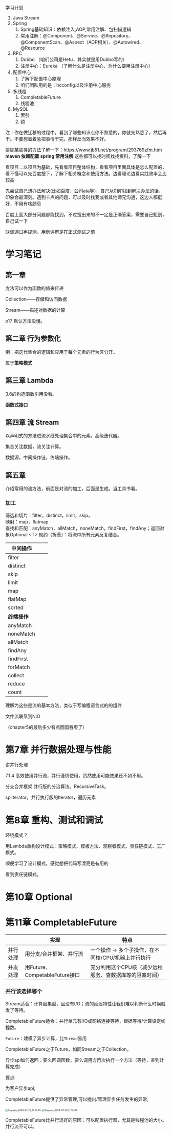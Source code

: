 学习计划

1. Java Stream
2. Spring
    1. Spring基础知识：依赖注入,AOP,常用注解、包扫描逻辑
    2. 常用注解：@Component、@Service、@Repository、@ComponentScan、@Aspect（AOP相关）、@Autowired、@Resource
3. RPC
    1. Dubbo （咱们公司是Hetu，其实就是用Dubbo写的）
    2. 注册中心：Eureka （了解什么是注册中心、为什么要用注册中心）
4. 配置中心
    1. 了解下配置中心原理
    2. 咱们团队用的是：hcconfig以及注册中心服务
5. 多线程
    1. CompletableFuture
    2. 线程池
6. MySQL
    1. 索引
    2. 锁



注：你在做迁移的过程中，看到了哪些知识点你不熟悉的，你就先熟悉了，然后再干。不要想着着急把事情干完，那样反而效果不好。



排除某些类的方法了解一下：https://www.jb51.net/program/293769zfm.htm
**maven 依赖配置**
**spring 常用注解**
这些都可以找时间找找资料，了解一下

看项目：以项目为基础，先看看项目整体结构，看看项目里面具体是怎么配置的，看不懂可以先百度搜下，了解下相关概念和使用方法。边看理论边看实践效率会比较高

先尝试自己想办法解决(比如百度，~~公司ata等~~)，自己从0到1找到解决办法的话，印象会最深刻。遇到卡点的问题，可以及时找我或者其他师兄沟通，这边人都挺好，不用有啥顾忌

百度上面大部分问题都能找到，不过搜出来的不一定是正确答案，需要自己甄别，自己试一下



联调通过再提测，用例评审是在正式测试之前



# 学习笔记

## 第一章

方法可以作为函数的值来传递

Collection——存储和访问数据

Stream——描述对数据的计算

p17 默认方法没懂。

## 第二章 **行为参数化**

例：把迭代集合的逻辑和应用于每个元素的行为区分开。

属于**策略模式**

## 第三章 Lambda

3.6的构造函数引用没看。

**函数式接口**

## 第四章 流 Stream

以声明式的方法进流水线处理集合中的元素。高级迭代器。

集合关注数据，流关注计算。

数据源，中间操作链，终端操作。

## 第五章 
介绍常用的流方法，前面是对流的加工，后面是生成。当工具书看。

### 加工
筛选和切片：filter，distinct，limit，skip，</br>
映射：map，flatmap</br>
查找和匹配：anyMatch，allMatch，noneMatch，findFirst，findAny；返回对象Optional \<T>
规约（折叠）：将流中所有元素反复结合。

| 中间操作 |      |      |
| --------- | ---- | ---- |
| filter    |      |      |
| distinct  |      |      |
| skip      |      |      |
| limit     |      |      |
| map       |      |      |
| flatMap   |      |      |
| sorted    |      |      |
| **终端操作** |      |      |
| anyMatch |      |      |
| noneMatch |      |      |
| allMatch  |      |      |
| findAny   |      |      |
| findFirst |      |      |
| forMatch  |      |      |
| collect   |      |      |
| reduce    |      |      |
| count     |      |      |

理解为这些是流的基本方法，类似于写编程语言式的的组件

文件流联系到NIO

（chapter5的最后多少有点囫囵吞枣了）

# 第7章 并行数据处理与性能

讲并行处理

7.1.4 高效使用并行流，并行谨慎使用，贸然使用可能效果还不如不用。

分支合并框架 并行版的分治算法。RecursiveTask。

spliterator，并行执行版的Iterator，遍历元素



# 第8章 重构、测试和调试

环绕模式？

用Lambda重构设计模式：策略模式、模板方法、观察者模式、责任链模式、工厂模式。

顺便学习了设计模式，感觉想把代码写漂亮是有用的

看到责任链模式。



# 第10章 Optional



# 第11章 CompletableFuture

|          | 实现                           | 特点                                                    |
| -------- | ------------------------------ | ------------------------------------------------------- |
| 并行处理 | 用分支/合并框架、并行流        | 一个操作 -> 多个子操作，在不同核/CPU/机器上并行执行     |
| 并发处理 | 用Future、CompetableFuture接口 | 充分利用这个CPU核（减少远程服务、查数据库等的阻塞时间） |

### 并行该选择哪个

Stream适合：计算密集型，且没有I/O；流的延迟特性让我们难以判断什么时候触发了等待。

CompletableFuture适合：并行单元有I/O或网络连接等待，根据等待/计算设定线程数。



`Future`：建模了异步计算，比`Thread`易用

CompletableFuture之于Future，如同Stream之于Collection。

异步api如何返回：要么回调函数，要么调用方再次执行一个方法（等待，直到计算完成）

要点:

为客户异步api;

CompletableFuture提供了异常管理,可以抛出/管理异步任务发生的异常;



<img src="./学习笔记_Java8InAction.assets/Snipaste_2024-07-20_11-16-45-1721445869195-2.png" alt="Snipaste_2024-07-20_11-16-45" style="zoom:50%;" />

<img src="./学习笔记_Java8InAction.assets/Snipaste_2024-07-20_11-19-04.png" alt="Snipaste_2024-07-20_11-19-04" style="zoom:50%;" />

CompletableFuture比并行流好的原因：可以配置执行器，尤其是线程池的大小。并行流不可以。

